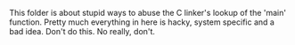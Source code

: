 This folder is about stupid ways to abuse the C linker's lookup of the 'main' function.
Pretty much everything in here is hacky, system specific and a bad idea. Don't do this. No really, don't.
